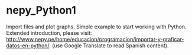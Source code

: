 # nepy_Python1
Import  files and plot graphs.
Simple example to start working with Python.
Extended introduction, please visit: http://www.nepy.pe/home/educacion/programacion/importar-y-graficar-datos-en-python/.
(use Google Translate to read Spanish content).
